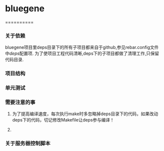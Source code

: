 # bluegene
==========

### 关于依赖

bluegene项目里deps目录下的所有子项目都来自于github,参见rebar.config文件中*deps*配置项.
为了使项目工程代码清晰,deps下的子项目都做了清理工作,只保留代码目录.

### 项目结构


### 单元测试

### 需要注意的事

1. 为了提高编译速度，每次执行make时多忽略掉deps目录下的代码，如果改动deps下的代码，切记修改Makefile让deps参与编译！

2. 

### 关于服务器控制脚本

